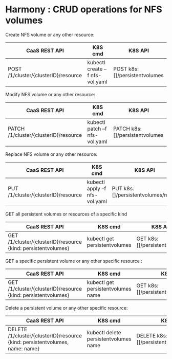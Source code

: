# Harmony : CRUD operations for NFS volumes

Create NFS volume or any other resource:


| CaaS REST API | K8S cmd | <span>K8S API</span> |
| --- | --- | --- |
| POST /1/cluster/{clusterID}/resource | kubectl create –f nfs-vol.yaml | <span>POST k8s:[]/persistentvolumes</span> |


Modify NFS volume or any other resource:

| <span>CaaS REST API</span> | <span>K8S cmd</span> | <span>K8S API</span> |
| --- | --- | --- |
| PATCH /1/cluster/{clusterID}/resource | kubectl patch –f nfs-vol.yaml | <span>PATCH k8s:[]/persistentvolumes</span> |


Replace NFS volume or any other resource:

| <span>CaaS REST API</span> | <span>K8S cmd</span> | <span>K8S API</span> |
| --- | --- | --- |
| PUT /1/cluster/{clusterID}/resource | kubectl apply –f nfs-vol.yaml | PUT k8s:[]/persistentvolumes/name |


GET all persistent volumes or resources of a specific kind

| <span>CaaS REST API</span> | <span>K8S cmd</span> | K8S API |
| --- | --- | --- |
| GET /1/cluster/{clusterID}/resource {kind: persistentvolumes} | kubectl get persistentvolumes | GET k8s:[]/persistentvolumes |


GET a specific persistent volume or any other specific resource :

| <span>CaaS REST API</span> | <span>K8S cmd</span> | <span>K8S API</span> |
| --- | --- | --- |
| GET /1/cluster/{clusterID}/resource {kind: persistentvolumes} | kubectl get persistentvolumes name | GET k8s:[]/persistentvolumes/{name} |


Delete a persistent volume or any other specific resource:

| <span>CaaS REST API</span> | <span>K8S cmd</span> | <span>K8S API</span> |
| --- | --- | --- |
| DELETE /1/cluster/{clusterID}/resource {kind: persistentvolumes, name: name} | kubectl delete persistentvolumes name | <span>DELETE k8s:[]/persistentvolumes/{name}</span> |
